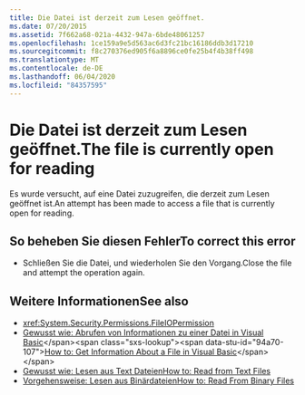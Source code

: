 ```yaml
---
title: Die Datei ist derzeit zum Lesen geöffnet.
ms.date: 07/20/2015
ms.assetid: 7f662a68-021a-4432-947a-6bde48061257
ms.openlocfilehash: 1ce159a9e5d563ac6d3fc21bc16186ddb3d17210
ms.sourcegitcommit: f8c270376ed905f6a8896ce0fe25b4f4b38ff498
ms.translationtype: MT
ms.contentlocale: de-DE
ms.lasthandoff: 06/04/2020
ms.locfileid: "84357595"
---
```

# <a name="the-file-is-currently-open-for-reading"></a><span data-ttu-id="94a70-102">Die Datei ist derzeit zum Lesen geöffnet.</span><span class="sxs-lookup"><span data-stu-id="94a70-102">The file is currently open for reading</span></span>
<span data-ttu-id="94a70-103">Es wurde versucht, auf eine Datei zuzugreifen, die derzeit zum Lesen geöffnet ist.</span><span class="sxs-lookup"><span data-stu-id="94a70-103">An attempt has been made to access a file that is currently open for reading.</span></span>  
  
## <a name="to-correct-this-error"></a><span data-ttu-id="94a70-104">So beheben Sie diesen Fehler</span><span class="sxs-lookup"><span data-stu-id="94a70-104">To correct this error</span></span>  
  
- <span data-ttu-id="94a70-105">Schließen Sie die Datei, und wiederholen Sie den Vorgang.</span><span class="sxs-lookup"><span data-stu-id="94a70-105">Close the file and attempt the operation again.</span></span>  
  
## <a name="see-also"></a><span data-ttu-id="94a70-106">Weitere Informationen</span><span class="sxs-lookup"><span data-stu-id="94a70-106">See also</span></span>

- <xref:System.Security.Permissions.FileIOPermission>
- <span data-ttu-id="94a70-107">[Gewusst wie: Abrufen von Informationen zu einer Datei in Visual Basic](https://docs.microsoft.com/previous-versions/visualstudio/visual-studio-2010/abtzf6f7(v=vs.100))</span><span class="sxs-lookup"><span data-stu-id="94a70-107">[How to: Get Information About a File in Visual Basic](https://docs.microsoft.com/previous-versions/visualstudio/visual-studio-2010/abtzf6f7(v=vs.100))</span></span>
- [<span data-ttu-id="94a70-108">Gewusst wie: Lesen aus Text Dateien</span><span class="sxs-lookup"><span data-stu-id="94a70-108">How to: Read from Text Files</span></span>](../developing-apps/programming/drives-directories-files/how-to-read-from-text-files.md)
- [<span data-ttu-id="94a70-109">Vorgehensweise: Lesen aus Binärdateien</span><span class="sxs-lookup"><span data-stu-id="94a70-109">How to: Read From Binary Files</span></span>](../developing-apps/programming/drives-directories-files/how-to-read-from-binary-files.md)
